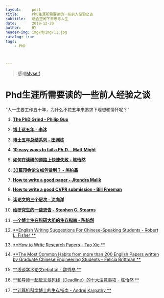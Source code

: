 ```yaml
---
layout:     post
title:      PhD生涯所需要读的一些前人经验之谈
subtitle:   适合空闲下来思考人生
date:       2019-12-20
author:     HY
header-img: img/Myimg/11.jpg
catalog: true
tags:
    - PhD



---
```


> 感谢[Myself](https://difftime.github.io/)



# Phd生涯所需要读的一些前人经验之谈
“人一生要工作五十年，为什么不花五年来追求下理想和情怀呢？”

1. [**The PhD Grind - Philip Guo**](https://raw.githubusercontent.com/qipeng/phd-grind-chn/master/phd-grind-chn.pdf)

<!-- 不知道为啥原英文文档不见了，就只好找了个中文版的替代。这本书是 Philip J. Guo 的回忆录，讲诉了他整个PhD生涯，Philip J. Guo的文笔朴实理性，有学术论文风范。 -->


2. [**博士这五年 - 李沐**](https://zhuanlan.zhihu.com/p/25099638)

<!-- 李沐大佬在知乎上阐述博士五年的学术经历和感想，“人一生要工作五十年，为什么不花五年来追求下理想和情怀呢？” -->

3. [**博士五年总结系列 - 田渊栋**](http://yuandong-tian.com/five_year_summary_of_PhD.pdf)

<!-- 在FB工作的田老师的博士生涯与个人经验。 -->

4. [**10 easy ways to fail a Ph.D. - Matt Might**](http://matt.might.net/articles/ways-to-fail-a-phd/)

<!-- Matt Might教授的善意提醒，有些观点颇为有趣，“Ph.D. school even comes with built-in vows of poverty and obedience”。 -->

5. [**如何在读研的道路上快速失败 -  陈怡然**](https://mp.weixin.qq.com/s/ZfNUFUUHdgV2UAPB6C9gyw)

<!-- 在杜克工作的陈怡然教授的微信推文，原文章出自公众号“ 陈老师有话说”。 -->

6. [**33篇顶会论文如何做到？ -  施柏鑫**](https://mp.weixin.qq.com/s/xB0l3hsFDES3RtBtOb5MPg)

7. [**How to write a good paper -  Jitendra Malik**](https://www.cc.gatech.edu/~parikh/citizenofcvpr/static/slides/malik_write_good_paper.pdf)

8. [**How to write a good CVPR submission -  Bill Freeman**](https://billf.mit.edu/sites/default/files/documents/cvprPapers.pdf)

9. [**读论文的三个层次 -  沈向洋**](https://www.leiphone.com/news/202005/ZLfwQXJmWP0oJMMl.html)

10. [**给研究生的一些忠告 -  Stephen C. Stearns**](http://www.tcse.cn/~wsdou/advice/modest%20advice.pdf)

11. [**一个博士生在科研大组的生存指南 -  陈怡然**](http://www.tcse.cn/~wsdou/advice/phd%20survival-chen.pdf)

12. [**English Writing Suggestions For Chinese-Speaking Students - Robert L. Fisher ** ](https://bethune.yorku.ca/files/2012/10/WritingForChinese2012.pdf)

13. [**How to Write Research Papers - Tao Xie ** ](http://taoxie.cs.illinois.edu/publications/writepapers.pdf)

14. [**The Most Common Habits from more than 200 English Papers written by Graduate Chinese Engineering Students  - Felicia Brittman ** ](http://image.sciencenet.cn/olddata/kexue.com.cn/upload/blog/file/2010/5/20105721462596469.pdf)

15. [**浅谈学术论文rebuttal  - 魏秀参 ** ](https://zhuanlan.zhihu.com/p/104298923)

16. [**和导师一起赶文章死线（Deadline）的十大注意事项  - 陈怡然 ** ](http://www.tcse.cn/~wsdou/advice/deadline-chen.pdf)

17. [**计算机科学博士的生存指南  - Andrej Karpathy ** ](https://mp.weixin.qq.com/s/-QQD5LlfsCa_awz1kVIT6A?)